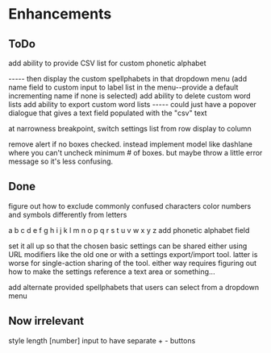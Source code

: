 # Enhancements

## ToDo

add ability to provide CSV list for custom phonetic alphabet

----- then display the custom spellphabets in that dropdown menu (add name field to custom input to label list in the menu--provide a default incrementing name if none is selected)
add ability to delete custom word lists
add ability to export custom word lists ----- could just have a popover dialogue that gives a text field populated with the "csv" text

at narrowness breakpoint, switch settings list from row display to column

remove alert if no boxes checked. instead implement model like dashlane where you can't uncheck minimum # of boxes. but maybe throw a little error message so it's less confusing.

## Done

figure out how to exclude commonly confused characters
color numbers and symbols differently from letters

a b c d e f g h i j k l m n o p q r s t u v w x y z
add phonetic alphabet field

set it all up so that the chosen basic settings can be shared
either using URL modifiers like the old one or with a settings export/import tool. latter is worse for single-action sharing of the tool.
either way requires figuring out how to make the settings reference a text area or something...

add alternate provided spellphabets that users can select from a dropdown menu

## Now irrelevant

style length [number] input to have separate + - buttons
